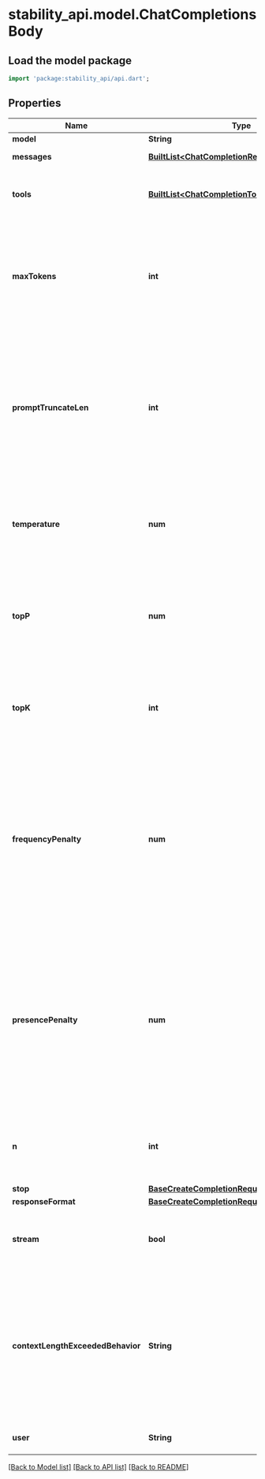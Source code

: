 # stability_api.model.ChatCompletionsBody

## Load the model package
```dart
import 'package:stability_api/api.dart';
```

## Properties
Name | Type | Description | Notes
------------ | ------------- | ------------- | -------------
**model** | **String** |  | 
**messages** | [**BuiltList&lt;ChatCompletionRequestMessage&gt;**](ChatCompletionRequestMessage.md) | A list of messages comprising the conversation so far. | 
**tools** | [**BuiltList&lt;ChatCompletionTool&gt;**](ChatCompletionTool.md) | A list of tools the model may call. Currently, only functions are supported as a tool. Use this to provide a list of functions the model may generate JSON inputs for.  | [optional] 
**maxTokens** | **int** | The maximum number of tokens to generate in the completion.  If the token count of your prompt (previous messages) plus 'max_tokens' exceed the model's context length, the behavior is depends on 'context_length_exceeded_behavior'. By default, 'max_tokens' will be lowered to fit in the context window instead of returning an error.  | [optional] [default to 200]
**promptTruncateLen** | **int** | The size to which to truncate chat prompts. Earlier user/assistant messages will be evicted to fit the prompt into this length.  This should usually be set to a number << the max context size of the model, to allow enough remaining tokens for generating a response.  If omitted, you may receive \"prompt too long\" errors in your responses as conversations grow. Note that even with this set, you may still receive \"prompt too long\" errors if individual messages are too long for the model context window.  | [optional] [default to 1500]
**temperature** | **num** | What sampling temperature to use, between 0 and 2. Higher values like 0.8 will make the output more random, while lower values like 0.2 will make it more focused and deterministic.  We generally recommend altering this or 'top_p' but not both.  | [optional] [default to 1]
**topP** | **num** | An alternative to sampling with temperature, called nucleus sampling, where the model considers the results of the tokens with top_p probability mass. So 0.1 means only the tokens comprising the top 10% probability mass are considered.  We generally recommend altering this or 'temperature' but not both.  | [optional] [default to 1]
**topK** | **int** | Top-k sampling is another sampling method where the k most probable next tokens are filtered and the probability mass is redistributed among only those k next tokens. The value of k controls the number of candidates for the next token at each step during text generation.  | [optional] 
**frequencyPenalty** | **num** | Number between -2.0 and 2.0. Positive values penalize new tokens based on their existing frequency in the text so far, decreasing the model's likelihood to repeat the same line verbatim.  Reasonable value is around 0.1 to 1 if the aim is to just reduce repetitive samples somewhat. If the aim is to strongly suppress repetition, then one can increase the coefficients up to 2, but this can noticeably degrade the quality of samples. Negative values can be used to increase the likelihood of repetition.  See also 'presence_penalty' for penalizing tokens that have at least one appearance at a fixed rate.  | [optional] [default to 0]
**presencePenalty** | **num** | Number between -2.0 and 2.0. Positive values penalize new tokens based on whether they appear in the text so far, increasing the model's likelihood to talk about new topics.  Reasonable value is around 0.1 to 1 if the aim is to just reduce repetitive samples somewhat. If the aim is to strongly suppress repetition, then one can increase the coefficients up to 2, but this can noticeably degrade the quality of samples. Negative values can be used to increase the likelihood of repetition.  See also 'frequency_penalty' for penalizing tokens at an increasing rate depending on how often they appear.  | [optional] [default to 0]
**n** | **int** | How many completions to generate for each prompt.  **Note:** Because this parameter generates many completions, it can quickly consume your token quota. Use carefully and ensure that you have reasonable settings for 'max_tokens' and 'stop'.  | [optional] [default to 1]
**stop** | [**BaseCreateCompletionRequestStop**](BaseCreateCompletionRequestStop.md) |  | [optional] 
**responseFormat** | [**BaseCreateCompletionRequestResponseFormat**](BaseCreateCompletionRequestResponseFormat.md) |  | [optional] 
**stream** | **bool** | Whether to stream back partial progress. If set, tokens will be sent as data-only [server-sent events](https://developer.mozilla.org/en-US/docs/Web/API/Server-sent_events/Using_server-sent_events#Event_stream_format) as they become available, with the stream terminated by a 'data: [DONE]' message.  | [optional] [default to false]
**contextLengthExceededBehavior** | **String** | What to do if the token count of prompt plus 'max_tokens' exceeds the model's context window.  Passing 'truncate' limits the 'max_tokens' to at most 'context_window_length - prompt_length'. This is the default.  Passing 'error' would trigger a request error.  The default of 'truncate' is selected as it allows to ask for high 'max_tokens' value while respecting the context window length without having to do client-side prompt tokenization.  Note, that it differs from OpenAI's behavior that matches that of 'error'.  | [optional] 
**user** | **String** | A unique identifier representing your end-user, which can help monitor and detect abuse | [optional] 

[[Back to Model list]](../README.md#documentation-for-models) [[Back to API list]](../README.md#documentation-for-api-endpoints) [[Back to README]](../README.md)


